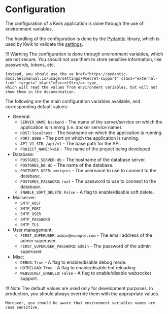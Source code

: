 # Configuration

The configuration of a Kwik application is done through the use of environment variables.

The handling of the configuration is done by the <a href="https://pydantic-docs.helpmanual.io/" class="external-link" target="_blank">Pydantic</a> library, 
which is used by Kwik to validate the <a href="https://pydantic-docs.helpmanual.io/usage/settings/" class="external-link" target="_blank">settings</a>.

!!! Warning
    The configuration is done through environment variables, which are not secure. 
    You should not use them to store sensitive information, like passwords, tokens, etc.

    Instead, you should use the <a href="https://pydantic-docs.helpmanual.io/usage/settings/#secret-support" class="external-link" target="_blank">SecretStr</a> type, 
    which will read the values from environment variables, but will not show them in the documentation.

The following are the main configuration variables available, and corresponding default values:

 - General:
     - `SERVER_NAME`: `backend` - The name of the server/service on which the application is running (i.e. docker service name).
     - `HOST`: `localhost` - The hostname on which the application is running.
     - `PORT`: `8080` - The port on which the application is running.
     - `API_V1_STR`: `/api/v1` - The base path for the API.
     - `PROJECT_NAME`: `kwik` - The name of the project being developed.
 - Database:
     - `POSTGRES_SERVER`: `db` - The hostname of the database server.
     - `POSTGRES_DB`: `db` - The name of the database.
     - `POSTGRES_USER`: `postgres` - The username to use to connect to the database.
     - `POSTGRES_PASSWORD`: `root` - The password to use to connect to the database.
     - `ENABLE_SOFT_DELETE`: `False` - A flag to enable/disable soft delete.
 - Mailserver:
     - `SMTP_HOST`
     - `SMTP_PORT`
     - `SMTP_USER`
     - `SMTP_PASSWORD`
     - `SMTP_TLS`
 - User management:
     - `FIRST_SUPERUSER`: `admin@example.com` - The email address of the admin superuser.
     - `FIRST_SUPERUSER_PASSWORD`: `admin` - The password of the admin superuser.
 - Misc:
     - `DEBUG`: `True` - A flag to enable/disable debug mode.
     - `HOTRELOAD`: `True` - A flag to enable/disable hot reloading.
     - `WEBSOCKET_ENABLED`: `False` - A flag to enable/disable websocket support.

!!! Note
    The default values are used only for development purposes. 
    In production, you should always override them with the appropriate values.

    Moreover, you should be aware that environment variables names are case sensitive.